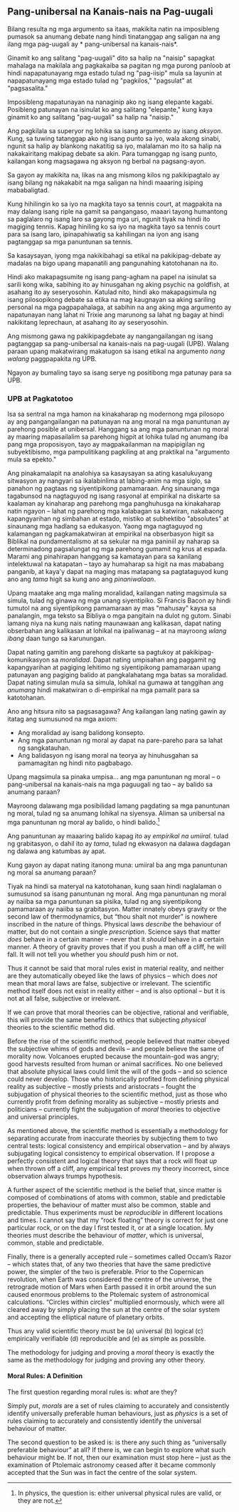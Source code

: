 ## Pang-unibersal na Kanais-nais na Pag-uugali

Bilang resulta ng mga argumento sa itaas, makikita natin na imposibleng pumasok sa anumang debate nang hindi tinatanggap ang saligan na ang ilang mga pag-uugali ay * pang-unibersal na kanais-nais*.

Ginamit ko ang salitang "pag-uugali" dito sa halip na "naisip" sapagkat mahalaga na makilala ang pagkakaiba sa pagitan ng mga purong panloob at hindi napapatunayang mga estado tulad ng "pag-iisip" mula sa layunin at napapatunayang mga estado tulad ng "pagkilos," "pagsulat" at "pagsasalita."

Imposibleng mapatunayan na nanaginip ako ng isang elepante kagabi. Posibleng patunayan na isinulat ko ang salitang "elepante," kung kaya ginamit ko ang salitang "pag-uugali" sa halip na "naisip."

Ang pagkilala sa superyor ng lohika sa isang argumento ay isang *aksyon*. Kung, sa tuwing tatanggap ako ng isang punto sa iyo, wala akong sinabi, ngunit sa halip ay blankong nakatitig sa iyo, malalaman mo ito sa halip na nakakairitang makipag debate sa akin. Para tumanggap ng isang punto, kailangan kong magsagawa ng aksyon ng berbal na pagsang-ayon.

Sa gayon ay makikita na, likas na ang mismong kilos ng pakikipagtalo ay isang bilang ng nakakabit na mga saligan na hindi maaaring isiping mababaligtad.

Kung hihilingin ko sa iyo na magkita tayo sa tennis court, at magpakita na may dalang isang riple na gamit sa pangangaso, maaari tayong humantong sa paglalaro ng isang laro sa gayong mga uri, ngunit tiyak na hindi ito magiging tennis. Kapag hiniling ko sa iyo na magkita tayo sa tennis court para sa isang laro, ipinapahiwatig sa kahilingan na iyon ang isang pagtanggap sa mga panuntunan sa tennis.

Sa kasaysayan, iyong mga nakikibahagi sa etikal na pakikipag-debate ay madalas na bigo upang mapanatili ang pangunahing katotohanan na ito.

Hindi ako makapagsumite ng isang pang-agham na papel na isinulat sa sarili kong wika, sabihing ito ay hinusgahan ng aking psychic na goldfish, at asahang ito ay seseryosohin. Katulad nito, hindi ako makapagsimula ng isang pilosopikong debate sa etika na mag kaugnayan sa aking sariling personal na mga pagpapahalaga, at sabihin na ang aking mga argumento ay napatunayan nang lahat ni Trixie ang marunong sa lahat ng bagay at hindi nakikitang leprechaun, at asahang ito ay seseryosohin.

Ang mismong gawa ng pakikipagdebate ay nangangailangan ng isang pagtanggap sa pang-unibersal na kanais-nais na pag-uugali (UPB). Walang paraan upang makatwirang makatugon sa isang etikal na argumento *nang walang* paggpapakita ng UPB.

Ngayon ay bumaling tayo sa isang serye ng positibong mga patunay para sa UPB.

### UPB at Pagkatotoo

Isa sa sentral na mga hamon na kinakaharap ng modernong mga pilosopo ay ang pangangailangan na patunayan na ang moral na mga panuntunan ay parehong posible at unibersal. Hanggang sa ang mga panuntunan ng moral ay maaring mapasailalim sa parehong higpit at lohika tulad ng anumang iba pang mga proposisyon, tayo ay magpakailanman na mapipigilan ng subyektibismo, mga pampulitikang pagkiling at ang praktikal na "argumento mula sa epekto."

Ang pinakamalapit na analohiya sa kasaysayan sa ating kasalukuyang sitwasyon ay nangyari sa ikalabinlima at labing-anim na mga siglo, sa panahon ng pagtaas ng siyentipikong pamamaraan. Ang sinaunang mga tagabunsod na nagtaguyod ng isang rasyonal at empirikal na diskarte sa kaalaman ay kinaharap ang parehong mga panghuhusga na kinakaharap natin ngayon – lahat ng parehong mga kalabagan sa katwiran, nakabaong kapangyarihan ng simbahan at estado, mistiko at subhektibo "absolutes" at sinaunang mga hadlang sa edukasyon. Yaong mga nagtaguyod ng kalamangan ng pagkamakatwiran at empirikal na obserbasyon higit sa Biblikal na pundamentalismo at sa sekular na mga paniniil ay naharap sa determinadong pagsalungat ng mga parehong gumamit ng krus at espada. Marami ang pinahirapan hanggang sa kamatayan para sa kanilang intelektuwal na katapatan – tayo ay humaharap sa higit na mas mababang panganib, at kaya'y dapat na maging mas matapang sa pagtataguyod kung ano ang *tama* higit sa kung ano ang *pinaniwalaan*.

Upang maatake ang mga maling moralidad, kailangan nating magsimula sa simula, tulad ng ginawa ng mga unang siyentipiko. Si Francis Bacon ay hindi tumutol na ang siyentipikong pamamaraan ay mas "mahusay" kaysa sa panalangin, mga teksto sa Bibliya o mga pangitain na dulot ng gutom. Sinabi lamang niya na kung nais nating maunawaan ang kalikasan, dapat nating obserbahan ang kalikasan at lohikal na ipaliwanag – at na mayroong *wlang ibang* daan tungo sa karunungan.

Dapat nating gamitin ang parehong diskarte sa pagtukoy at pakikipag-komunikasyon sa *moralidad*. Dapat nating umpisahan ang paggamit ng kapangyarihan at pagiging lehitimo ng siyentipikong pamamaraan upang patunayan ang pagiging balido at pangkalahatang mga batas sa moralidad. Dapat nating simulan mula sa simula, lohikal na gumawa at tanggihan ang *anumang* hindi makatwiran o di-empirikal na mga pamalit para sa katotohanan.

Ano ang hitsura nito sa pagsasagawa? Ang kailangan lang nating gawin ay itatag ang sumusunod na mga axiom:

- Ang moralidad ay isang balidong konsepto.
- Ang mga panuntunan ng moral ay dapat na pare-pareho para sa lahat ng sangkatauhan.
- Ang balidasyon ng isang moral na teorya ay hinuhusgahan sa pamamagitan ng hindi nito pagbabago.

Upang magsimula sa pinaka umpisa... ang mga panuntunan ng moral – o pang-unibersal na kanais-nais na mga paguugali ng tao – ay balido sa anumang paraan?

Mayroong dalawang mga posibilidad lamang pagdating sa mga panuntunan ng moral, tulad ng sa anumang lohikal na siyensya. Aliman sa unibersal na mga panuntunan ng moral ay balido, o hindi balido.[^6]

Ang panuntunan ay maaaring balido kapag ito ay *empirikal na umiiral*. tulad ng grabitasyon, o dahil ito ay *tama*, tulad ng ekwasyon na dalawa dagdagan ng dalawa ang katumbas ay apat.

Kung gayon ay dapat nating itanong muna: umiiral ba ang mga panuntunan ng moral sa anumang paraan?

Tiyak na hindi sa materyal na katotohanan, kung saan hindi naglalaman o sumusunod sa isang panuntunan ng moral. Ang mga panuntunan ng moral ay naiiba sa mga panuntunan sa pisika, tulad ng ang siyentipikong pamamaraan ay naiiba sa grabitasyon. Matter innately obeys gravity or the second law of thermodynamics, but “thou shalt not murder” is nowhere inscribed in the nature of things. Physical laws *describe* the behaviour of matter, but do not contain a single *prescription*. Science says that matter *does* behave in a certain manner – never that it *should* behave in a certain manner. A theory of gravity proves that if you push a man off a cliff, he will fall. It will not tell you whether you *should* push him or not.

Thus it cannot be said that moral rules exist in material reality, and neither are they automatically obeyed like the laws of physics – which does *not* mean that moral laws are false, subjective or irrelevant. The scientific method itself does not exist in reality either – and is also optional – but it is not at all false, subjective or irrelevant.

If we can prove that moral theories can be objective, rational and verifiable, this will provide the same benefits to ethics that subjecting *physical* theories to the scientific method did.

Before the rise of the scientific method, people believed that matter obeyed the subjective whims of gods and devils – and people believe the same of morality now. Volcanoes erupted because the mountain-god was angry; good harvests resulted from human or animal sacrifices. No one believed that absolute physical laws could limit the will of the gods – and so science could never develop. Those who historically profited from defining physical reality as subjective – mostly priests and aristocrats – fought the subjugation of physical theories to the scientific method, just as those who currently profit from defining morality as subjective – mostly priests and politicians – currently fight the subjugation of *moral* theories to objective and universal principles.

As mentioned above, the scientific method is essentially a methodology for separating accurate from inaccurate theories by subjecting them to two central tests: logical consistency and empirical observation – and by always subjugating logical consistency to empirical observation. If I propose a perfectly consistent and logical theory that says that a rock will float *up* when thrown off a cliff, any empirical test proves my theory incorrect, since observation always trumps hypothesis.

A further aspect of the scientific method is the belief that, since matter is composed of combinations of atoms with common, stable and predictable properties, the behaviour of matter must also be common, stable and predictable. Thus experiments must be *reproducible* in different locations and times. I cannot say that my “rock floating” theory is correct for just one particular rock, or on the day I first tested it, or at a single location. My theories must describe the behaviour of *matter*, which is universal, common, stable and predictable.

Finally, there is a generally accepted rule – sometimes called Occam’s Razor – which states that, of any two theories that have the same predictive power, the simpler of the two is preferable. Prior to the Copernican revolution, when Earth was considered the centre of the universe, the retrograde motion of Mars when Earth passed it in orbit around the sun caused enormous problems to the Ptolemaic system of astronomical calculations. “Circles within circles” multiplied enormously, which were all cleared away by simply placing the sun at the centre of the solar system and accepting the elliptical nature of planetary orbits.

Thus any valid scientific theory must be (a) universal (b) logical (c) empirically verifiable (d) reproducible and (e) as simple as possible.

The methodology for judging and proving a *moral* theory is exactly the same as the methodology for judging and proving any other theory.

#### Moral Rules: A Definition

The first question regarding moral rules is: *what* are they?

Simply put, *morals* are a set of rules claiming to accurately and consistently identify universally preferable human behaviours, just as *physics* is a set of rules claiming to accurately and consistently identify the universal behaviour of matter.

The second question to be asked is: is there any such thing as “universally preferable behaviour” at all? If there is, we can begin to explore what such behaviour might be. If not, then our examination must stop here – just as the examination of Ptolemaic astronomy ceased after it became commonly accepted that the Sun was in fact the centre of the solar system.

[^6]: In physics, the question is: either universal physical rules are valid, or they are not.